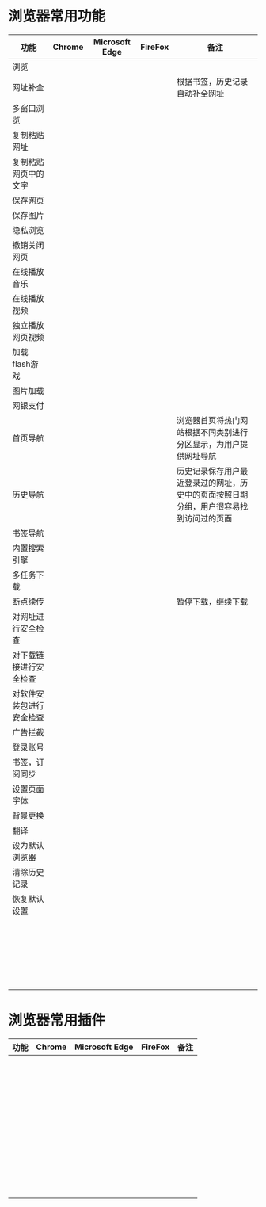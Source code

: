 # 浏览器常用功能

|功能|Chrome|Microsoft Edge|FireFox|备注|
|-----|-----|-----|-----|-----|
|浏览|||||
|网址补全||||根据书签，历史记录自动补全网址|
|多窗口浏览|||||
|复制粘贴网址|||||
|复制粘贴网页中的文字|||||
|保存网页|||||
|保存图片|||||
|隐私浏览|||||
|撤销关闭网页|||||
|在线播放音乐|||||
|在线播放视频|||||
|独立播放网页视频|||||
|加载flash游戏|||||
|图片加载|||||
|网银支付|||||
|首页导航||||浏览器首页将热门网站根据不同类别进行分区显示，为用户提供网址导航|
|历史导航||||历史记录保存用户最近登录过的网址，历史中的页面按照日期分组，用户很容易找到访问过的页面|
|书签导航|||||
|内置搜索引擎|||||
|多任务下载|||||
|断点续传||||暂停下载，继续下载|
|对网址进行安全检查|||||
|对下载链接进行安全检查|||||
|对软件安装包进行安全检查|||||
|广告拦截|||||
|登录账号|||||
|书签，订阅同步|||||
|设置页面字体|||||
|背景更换|||||
|翻译|||||
|设为默认浏览器|||||
|清除历史记录|||||
|恢复默认设置|||||
||||||
||||||
||||||
||||||
||||||
||||||
||||||
||||||
||||||
||||||
||||||
||||||
||||||
||||||
||||||
||||||
||||||
||||||
||||||
||||||
||||||
||||||
||||||
||||||

# 浏览器常用插件


|功能|Chrome|Microsoft Edge|FireFox|备注|
|-----|-----|-----|-----|-----|
||||||
||||||
||||||
||||||
||||||
||||||
||||||
||||||
||||||
||||||
||||||
||||||
||||||
||||||
||||||
||||||
||||||
||||||
||||||
||||||
||||||
||||||
||||||
||||||
||||||
||||||
||||||
||||||
||||||
||||||
||||||
||||||
||||||
||||||
||||||
||||||
||||||
||||||
||||||
||||||
||||||
||||||
||||||
||||||
||||||
||||||
||||||
||||||
